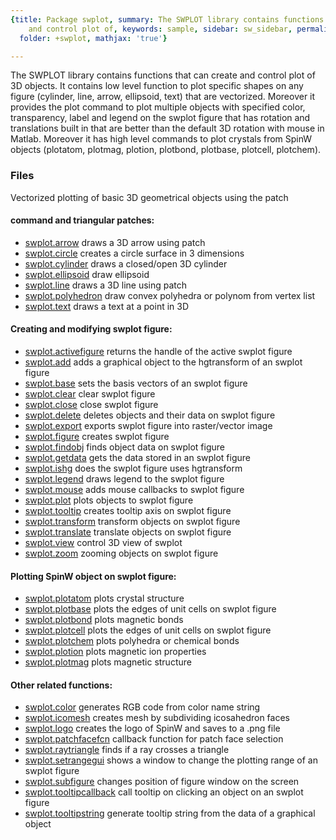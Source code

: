 ```yaml
---
{title: Package swplot, summary: The SWPLOT library contains functions that can create
    and control plot of, keywords: sample, sidebar: sw_sidebar, permalink: swplot.html,
  folder: +swplot, mathjax: 'true'}

---
```

The SWPLOT library contains functions that can create and control plot of
3D objects. It contains low level function to plot specific shapes on any
figure (cylinder, line, arrow, ellipsoid, text) that are vectorized.
Moreover it provides the plot command to plot multiple objects with
specified color, transparency, label and legend on the swplot figure that
has rotation and translations built in that are better than the default
3D rotation with mouse in Matlab. Moreover it has high level commands to
plot crystals from SpinW objects (plotatom, plotmag, plotion, plotbond,
plotbase, plotcell, plotchem).
 
### Files
 
Vectorized plotting of basic 3D geometrical objects using the patch
#### command and triangular patches:
 

* [swplot.arrow](/swplot_arrow) draws a 3D arrow using patch
* [swplot.circle](/swplot_circle) creates a circle surface in 3 dimensions
* [swplot.cylinder](/swplot_cylinder) draws a closed/open 3D cylinder
* [swplot.ellipsoid](/swplot_ellipsoid) draw ellipsoid
* [swplot.line](/swplot_line) draws a 3D line using patch
* [swplot.polyhedron](/swplot_polyhedron) draw convex polyhedra or polynom from vertex list
* [swplot.text](/swplot_text) draws a text at a point in 3D
 
#### Creating and modifying swplot figure:
 

* [swplot.activefigure](/swplot_activefigure) returns the handle of the active swplot figure
* [swplot.add](/swplot_add) adds a graphical object to the hgtransform of an swplot figure
* [swplot.base](/swplot_base) sets the basis vectors of an swplot figure
* [swplot.clear](/swplot_clear) clear swplot figure
* [swplot.close](/swplot_close) close swplot figure
* [swplot.delete](/swplot_delete) deletes objects and their data on swplot figure
* [swplot.export](/swplot_export) exports swplot figure into raster/vector image
* [swplot.figure](/swplot_figure) creates swplot figure
* [swplot.findobj](/swplot_findobj) finds object data on swplot figure
* [swplot.getdata](/swplot_getdata) gets the data stored in an swplot figure
* [swplot.ishg](/swplot_ishg) does the swplot figure uses hgtransform
* [swplot.legend](/swplot_legend) draws legend to the swplot figure
* [swplot.mouse](/swplot_mouse) adds mouse callbacks to swplot figure
* [swplot.plot](/swplot_plot) plots objects to swplot figure
* [swplot.tooltip](/swplot_tooltip) creates tooltip axis on swplot figure
* [swplot.transform](/swplot_transform) transform objects on swplot figure
* [swplot.translate](/swplot_translate) translate objects on swplot figure
* [swplot.view](/swplot_view) control 3D view of swplot
* [swplot.zoom](/swplot_zoom) zooming objects on swplot figure
 
#### Plotting SpinW object on swplot figure:
 

* [swplot.plotatom](/swplot_plotatom) plots crystal structure
* [swplot.plotbase](/swplot_plotbase) plots the edges of unit cells on swplot figure
* [swplot.plotbond](/swplot_plotbond) plots magnetic bonds
* [swplot.plotcell](/swplot_plotcell) plots the edges of unit cells on swplot figure
* [swplot.plotchem](/swplot_plotchem) plots polyhedra or chemical bonds
* [swplot.plotion](/swplot_plotion) plots magnetic ion properties
* [swplot.plotmag](/swplot_plotmag) plots magnetic structure
 
#### Other related functions:
 

* [swplot.color](/swplot_color) generates RGB code from color name string
* [swplot.icomesh](/swplot_icomesh) creates mesh by subdividing icosahedron faces
* [swplot.logo](/swplot_logo) creates the logo of SpinW and saves to a .png file
* [swplot.patchfacefcn](/swplot_patchfacefcn) callback function for patch face selection
* [swplot.raytriangle](/swplot_raytriangle) finds if a ray crosses a triangle
* [swplot.setrangegui](/swplot_setrangegui) shows a window to change the plotting range of an swplot figure
* [swplot.subfigure](/swplot_subfigure) changes position of figure window on the screen
* [swplot.tooltipcallback](/swplot_tooltipcallback) call tooltip on clicking an object on an swplot figure
* [swplot.tooltipstring](/swplot_tooltipstring) generate tooltip string from the data of a graphical object
 
